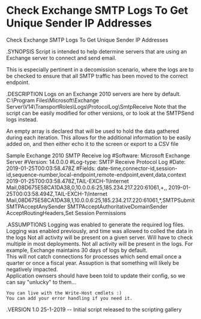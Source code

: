 # Check Exchange SMTP Logs To Get Unique Sender IP Addresses
 Check Exchange SMTP Logs To Get Unique Sender IP Addresses

.SYNOPSIS
Script is intended to help determine servers that are using an Exchange server to connect and send email.
   
 This is especially pertinent in a decomission scenario, where the logs are to be checked to ensure that all SMTP traffic has been moved to the correct endpoint.
    
 .DESCRIPTION
 Logs on an Exchange 2010 servers are here by default.
 C:\Program Files\Microsoft\Exchange Server\V14\TransportRoles\Logs\ProtocolLog\SmtpReceive
 Note that the script can be easily modified for other versions, or to look at the SMTPSend logs instead. 
 
 An empty array is declared that will be used to hold the data gathered during each iteration.
 This allows for the additional information to be easily added on, and then either echo it to the screen or export to a CSV file
    
 Sample Exchange 2010 SMTP Receive log
 #Software: Microsoft Exchange Server
 #Version: 14.0.0.0
 #Log-type: SMTP Receive Protocol Log
 #Date: 2019-01-25T00:03:58.478Z
 #Fields: date-time,connector-id,session-id,sequence-number,local-endpoint,remote-endpoint,event,data,context
 2019-01-25T00:03:58.478Z,TAIL-EXCH-1\Internet Mail,08D675E58CA1DA38,0,10.0.0.6:25,185.234.217.220:61061,+,,
 2019-01-25T00:03:58.494Z,TAIL-EXCH-1\Internet Mail,08D675E58CA1DA38,1,10.0.0.6:25,185.234.217.220:61061,*,SMTPSubmit SMTPAcceptAnySender SMTPAcceptAuthoritativeDomainSender AcceptRoutingHeaders,Set Session Permissions


.ASSUMPTIONS
    Logging was enabled to generate the required log files.
    Logging was enabled previously, and time was allowed to colled the data in the logs
    Not all activity will be present on a given server.  Will have to check multiple in most deployments.
    Not all activity will be present in the logs.  For example, Exchange maintains 30 days of logs by default.  
    This will not catch connections for processes which send email once a quarter or once a fiscal year.
    Assuption is that something will likely be negatively impacted.  
    Application ownsers should have been told to update their config, so we can say "unlucky" to them...
  
    You can live with the Write-Host cmdlets :)
    You can add your error handling if you need it. 
 
 
.VERSION
 1.0  25-1-2019 -- Initial script released to the scripting gallery
